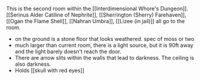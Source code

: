 This is the second room within the [[Interdimensional Whore's Dungeon]].  [[Serinus Alder Catiline of Nephrite]], [[Sherrington (Sherry) Farehaven]], [[Ogan the Flame Shell]], [[Nahran Umbra]], [[Lizee (in jail)]] all go to the room.
- on the ground is a stone floor that looks weathered. spec of moss or two
- much larger than current room, there is a light source, but it is 90ft away and the light barely doesn't reach the door. 
- There are arrow slits within the walls that lead to darkness. The ceiling is also darkness.
- Holds [[skull with red eyes]]